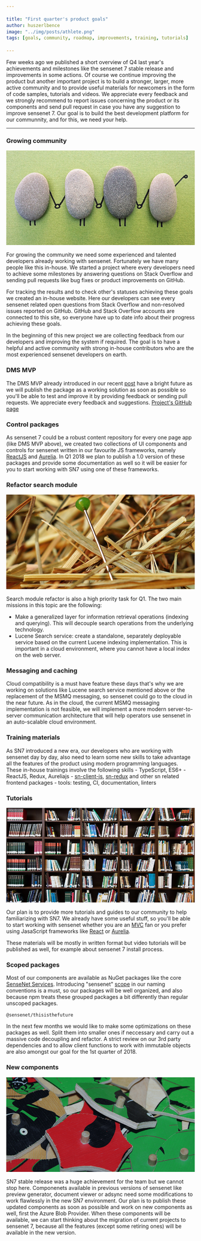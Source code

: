 ```yaml
---

title: "First quarter's product goals"
author: huszerlbence
image: "../img/posts/athlete.png"
tags: [goals, community, roadmap, improvements, training, tutorials]

---
```


Few weeks ago we published a short overview of Q4 last year's achievements and milestones like the sensenet 7 stable release and improvements in some actions. Of course we continue improving the product but another important project is to build a stronger, larger, more active community and to provide useful materials for newcomers in the form of code samples, tutorials and videos.
We appreciate every feedback and we strongly recommend to report issues concerning the product or its components and send pull request in case you have any suggestion to improve sensenet 7. 
Our goal is to build the best development platform for our communnity, and for this, we need your help.

---

### Growing community
![Community Rocks](/img/posts/community-rocks.png "Community Rocks")

For growing the community we need some experienced and talented developers already working with sensenet. Fortunately we have many people like this in-house. We started a project where every developers need to achieve some milestones by answering questions on Stack Overflow and sending pull requests like bug fixes or product improvements on GitHub.

For tracking the results and to check other's statuses achieving these goals we created an in-house website.
Here our developers can see every sensenet related open questions from Stack Overflow and non-resolved issues reported on GitHub.
GitHub and Stack Overflow accounts are connected to this site, so everyone have up to date info about their progress achieving these goals.

In the beginning of this new project we are collecting feedback from our developers and improving the system if required. The goal is to have a helpful and active community with strong in-house contributors who are the most experienced sensenet developers on earth.


### DMS MVP

The DMS MVP already introduced in our recent [post](/blog/2018/01/24/q4-results#dms-mvp) have a bright future as we will publish the package as a working solution as soon as possible so you'll be able to test and improve it by providing feedback or sending pull requests. We appreciate every feedback and suggestions.
[Project's GitHub page](https://github.com/SenseNet/sn-dms-demo)


### Control packages

As sensenet 7 could be a robust content repository for every one page app (like DMS MVP above), we created two collections of UI components and controls for sensenet written in our favourite JS frameworks, namely [ReactJS](https://github.com/SenseNet/sn-controls-react) and [Aurelia](https://github.com/SenseNet/sn-controls-aurelia).
In Q1 2018 we plan to publish a 1.0 version of these packages and provide some documentation as well so it will be easier for you to start working with SN7 using one of these frameworks.


### Refactor search module
![Needle in a haystack](/img/posts/needle-in-haystack.png "Needle in a haystack")

Search module refactor is also a high priority task for Q1. The two main missions in this topic are the following:
- Make a generalized layer for information retrieval operations (indexing and querying). This will decouple search operations from the underlying technology.
- Lucene Search service: create a standalone, separately deployable service based on the current Lucene indexing implementation. This is important in a cloud environment, where you cannot have a local index on the web server.


### Messaging and caching

Cloud compatibility is a must have feature these days that's why we are working on solutions like Lucene search service mentioned above or the replacement of the MSMQ messaging, so sensenet could go to the cloud in the near future. As in the cloud, the current MSMQ messaging implementation is not feasible, we will implement a more modern server-to-server communication architecture that will help operators use sensenet in an auto-scalable cloud environment.

### Training materials

As SN7 introduced a new era, our developers who are working with sensenet day by day, also need to learn some new skills to take advantage all the features of the product using modern programming languages.
These in-house trainings involve the following skills
    - TypeScript, ES6+
    - ReactJS, Redux, Aureliajs
    - [sn-client-js](https://github.com/SenseNet/sn-client-js), [sn-redux](https://github.com/SenseNet/sn-redux) and other sn related frontend packages
    - tools: testing, CI, documentation, linters

### Tutorials
![Tutorials](/img/posts/bookshelf.png "Tutorials")

Our plan is to provide more tutorials and guides to our community to help familiarizing with SN7.
We already have some useful stuff, so you'll be able to start working with sensenet whether you are an [MVC](/docs/tutorials/starting-out-with-mvc/) fan or you prefer using JasaScript frameworks like [React](/docs/tutorials/starting-out-with-reactjs/) or [Aurelia](/blog/2018/01/10/starting-out-with-aurelia).

These materials will be mostly in written format but video tutorials will be published as well, for example about sensenet 7 install process.

### Scoped packages

Most of our components are available as NuGet packages like the core [SenseNet Services](https://www.nuget.org/packages/SenseNet.Services/).
Introducing "sensenet" [scope](https://docs.npmjs.com/misc/scope) in our naming conventions is a must, so our packages will be well organized, and also because npm treats these grouped packages a bit differently than regular unscoped packages.

```
@sensenet/thisisthefuture
```

In the next few months we would like to make some optimizations on these packages as well. Split them into smaller ones if neccessary and carry out a massive code decoupling and refactor. A strict review on our 3rd party dependencies and to allow client functions to work with immutable objects are also amongst our goal for the 1st quarter of 2018.



### New components
![Components](/img/posts/toy-pieces.png "Components")

SN7 stable release was a huge achievement for the team but we cannot stop here. Componenets available in previous versions of sensenet like preview generator, document viewer or adsync need some modifications to work flawlessly in the new SN7 environment. Our plan is to publish these updated components as soon as possible and work on new components as well, first the Azure Blob Provider.
When these components will be available, we can start thinking about the migration of current projects to sensenet 7, because all the features (except some retiring ones) will be available in the new version.
